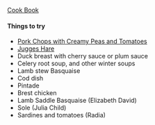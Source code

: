 [Cook Book](https://github.com/vmsmith/CookBook/blob/master/README.md)  

#### Things to try  
* [Pork Chops with Creamy Peas and Tomatoes](https://github.com/vmsmith/CookBook/blob/master/dishes_to_try_pork-chops-peas-tomatoes.md)  
* [Jugges Hare](https://www.greatbritishchefs.com/recipes/classic-jugged-hare-recipe)  
* Duck breast with cherry sauce or plum sauce  
* Celery root soup, and other winter soups   
* Lamb stew Basquaise   
* Cod dish   
* Pintade  
* Brest chicken   
* Lamb Saddle Basquaise (Elizabeth David)  
* Sole (Julia Child)   
* Sardines and tomatoes (Radia)    

